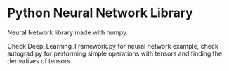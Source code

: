 # Python Neural Network Library #
Neural Network library made with numpy.

Check Deep_Learning_Framework.py for neural network example, check autograd.py for performing simple operations with tensors and finding the derivatives of tensors.
